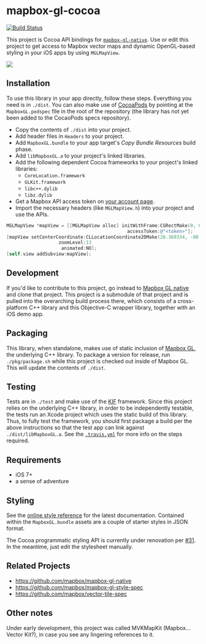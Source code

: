 # mapbox-gl-cocoa

[![Build Status](https://travis-ci.org/mapbox/mapbox-gl-cocoa.svg)](https://travis-ci.org/mapbox/mapbox-gl-cocoa)

This project is Cocoa API bindings for [`mapbox-gl-native`](https://github.com/mapbox/mapbox-gl-native). Use or edit this project to get access to Mapbox vector maps and dynamic OpenGL-based styling in your iOS apps by using `MGLMapView`. 

![](https://raw.githubusercontent.com/mapbox/mapbox-gl-cocoa/master/pkg/screenshot.png)

## Installation

To use this library in your app directly, follow these steps. Everything you need is in `./dist`. You can also make use of [CocoaPods](http://cocoapods.org) by pointing at the `MapboxGL.podspec` file in the root of the repository (the library has not yet been added to the CocaoPods specs repository). 

 * Copy the contents of `./dist` into your project. 
 * Add header files in `Headers` to your project. 
 * Add `MapboxGL.bundle` to your app target's *Copy Bundle Resources* build phase. 
 * Add `libMapboxGL.a` to your project's linked libraries. 
 * Add the following dependent Cocoa frameworks to your project's linked libraries: 
   - `CoreLocation.framework`
   - `GLKit.framework`
   - `libc++.dylib`
   - `libz.dylib`
 * Get a Mapbox API access token on [your account page](https://mapbox.com/account/apps). 
 * Import the necessary headers (like `MGLMapView.h`) into your project and use the APIs. 

```objective-c
MGLMapView *mapView = [[MGLMapView alloc] initWithFrame:CGRectMake(0, 0, 400, 400)
                                            accessToken:@"<token>"];
[mapView setCenterCoordinate:CLLocationCoordinate2DMake(28.369334, -80.743779) 
                   zoomLevel:13 
                    animated:NO];
[self.view addSubview:mapView];
```

## Development

If you'd like to contribute to this project, go instead to [Mapbox GL native](https://github.com/mapbox/mapbox-gl-native) and clone that project. This project is a submodule of that project and is pulled into the overarching build process there, which consists of a cross-platform C++ library and this Objective-C wrapper library, together with an iOS demo app. 

## Packaging

This library, when standalone, makes use of static inclusion of [Mapbox GL](https://github.com/mapbox/mapbox-gl-native), the underlying C++ library. To package a version for release, run `./pkg/package.sh` while this project is checked out inside of Mapbox GL. This will update the contents of `./dist`. 

## Testing

Tests are in `./test` and make use of the [KIF](https://github.com/kif-framework/KIF) framework. Since this project relies on the underlying C++ library, in order to be independently testable, the tests run an Xcode project which uses the static build of this library. Thus, to fully test the framework, you should first package a build per the above instructions so that the test app can link against `./dist/libMapboxGL.a`. See the [`.travis.yml`](https://github.com/mapbox/mapbox-gl-cocoa/blob/master/.travis.yml) for more info on the steps required. 

## Requirements

 * iOS 7+
 * a sense of adventure

## Styling

See the [online style reference](https://www.mapbox.com/mapbox-gl-style-spec/) for the latest documentation. Contained within the `MapboxGL.bundle` assets are a couple of starter styles in JSON format. 

The Cocoa programmatic styling API is currently under renovation per [#31](https://github.com/mapbox/mapbox-gl-cocoa/issues/31). In the meantime, just edit the stylesheet manually. 

## Related Projects

 * https://github.com/mapbox/mapbox-gl-native
 * https://github.com/mapbox/mapbox-gl-style-spec
 * https://github.com/mapbox/vector-tile-spec

## Other notes

Under early development, this project was called MVKMapKit (Mapbox... Vector Kit?), in case you see any lingering references to it. 
